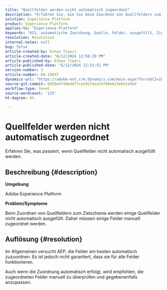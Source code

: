 ```yaml
---
title: "Quellfelder werden nicht automatisch zugeordnet"
description: "Erfahren Sie, wie Sie beim Zuordnen von Quellfeldern zum Zielschema Quellfelder dem Zielschema zuordnen."
solution: Experience Platform
product: Experience Platform
applies-to: "Experience Platform"
keywords: "KCS, automatische Zuordnung, Quelle, Felder, ausgefüllt, Ziel, Schema, AEP"
resolution: Resolution
internal-notes: null
bug: false
article-created-by: Eshaa Tiwari
article-created-date: "6/12/2024 12:50:29 PM"
article-published-by: Eshaa Tiwari
article-published-date: "6/12/2024 12:52:52 PM"
version-number: 3
article-number: KA-19697
dynamics-url: "https://adobe-ent.crm.dynamics.com/main.aspx?forceUCI=1&pagetype=entityrecord&etn=knowledgearticle&id=5a3d9255-ba28-ef11-840a-6045bd029b18"
source-git-commit: 6930e9744bd6f7cee922daa7df09eb23e651e5bd
workflow-type: tm+mt
source-wordcount: '125'
ht-degree: 6%

---
```


# Quellfelder werden nicht automatisch zugeordnet


Erfahren Sie, was passiert, wenn Quellfelder nicht automatisch ausgefüllt werden.

## Beschreibung {#description}


<b>Umgebung</b>

Adobe Experience Platform

<b>Problem/Symptome</b>

Beim Zuordnen von Quellfeldern zum Zielschema werden einige Quellfelder nicht automatisch ausgefüllt. Daher müssen einige Felder manuell zugeordnet werden.


## Auflösung {#resolution}


Im Allgemeinen versucht AEP, die Felder am besten automatisch zuzuordnen. Es ist jedoch nicht garantiert, dass sie für alle Felder funktionieren.

Auch wenn die Zuordnung automatisch erfolgt, wird empfohlen, die zugeordneten Felder manuell zu überprüfen und gegebenenfalls anzupassen.
